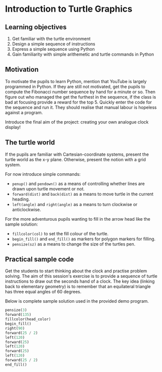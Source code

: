 # Introduction to Turtle Graphics

## Learning objectives

1. Get familiar with the turtle environment
2. Design a simple sequence of instructions
3. Express a simple sequence using Python
4. Gain familiarity with simple arithemetic and turtle commands in Python

## Motivation

To motivate the pupils to learn Python, mention that YouTube is largely programmed in Python. If they are still not
motivated, get the pupils to compute the Fibonacci number sequence by hand for a minute or so. Then figure out who
managed the get the furthest in the sequence, if the class is bad at focusing provide a reward for the top 5. Quickly
enter the code for the sequence and run it. They should realise that manual labour is hopeless against a program.

Introduce the final aim of the project: creating your own analogue clock display!

## The turtle world

If the pupils are familiar with Cartesian-coordinate systems, present the turtle world as the x-y plane. Otherwise,
present the notion with a grid system.

For now introduce simple commands:
- `penup()` and `pendown()` as a means of controlling whether lines are drawn upon turtle movement or not.
- `forward(dist)` and `back(dist)` as a means to move turtle in the current heading.
- `left(angle)` and `right(angle)` as a means to turn clockwise or anticlockwise.

For the more adventurous pupils wanting to fill in the arrow head like the sample solution:
- `fillcolor(col)` to set the fill colour of the turtle.
- `begin_fill()` and `end_fill()` as markers for polygon markers for filling.
- `pensize(sz)` as a means to change the size of the turtles pen.

## Practical sample code

Get the students to start thinking about the clock and practise problem solving. The aim of this session's exercise is
to provide a sequence of turtle instructions to draw out the seconds hand of a clock. The key idea (linking back to
elementary geometry) is to remember that an equilateral triangle has three equal angles of 60 degrees.

Below is complete sample solution used in the provided demo program.
```python
pensize(3)
forward(135)
fillcolor(head_color)
begin_fill()
right(90)
forward(25 / 2)
left(120)
forward(25)
left(120)
forward(25)
left(120)
forward(25 / 2)
end_fill()
```
